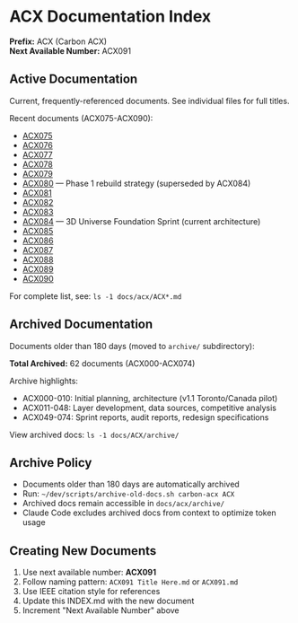 # ACX Documentation Index

**Prefix:** ACX (Carbon ACX)  
**Next Available Number:** ACX091

## Active Documentation

Current, frequently-referenced documents. See individual files for full titles.

Recent documents (ACX075-ACX090):
- [ACX075](./ACX075.md)
- [ACX076](./ACX076.md)
- [ACX077](./ACX077.md)
- [ACX078](./ACX078.md)
- [ACX079](./ACX079.md)
- [ACX080](./ACX080.md) — Phase 1 rebuild strategy (superseded by ACX084)
- [ACX081](./ACX081.md)
- [ACX082](./ACX082.md)
- [ACX083](./ACX083.md)
- [ACX084](./ACX084.md) — 3D Universe Foundation Sprint (current architecture)
- [ACX085](./ACX085.md)
- [ACX086](./ACX086.md)
- [ACX087](./ACX087.md)
- [ACX088](./ACX088.md)
- [ACX089](./ACX089.md)
- [ACX090](./ACX090.md)

For complete list, see: `ls -1 docs/acx/ACX*.md`

## Archived Documentation

Documents older than 180 days (moved to `archive/` subdirectory):

**Total Archived:** 62 documents (ACX000-ACX074)

Archive highlights:
- ACX000-010: Initial planning, architecture (v1.1 Toronto/Canada pilot)
- ACX011-048: Layer development, data sources, competitive analysis
- ACX049-074: Sprint reports, audit reports, redesign specifications

View archived docs: `ls -1 docs/ACX/archive/`

## Archive Policy

- Documents older than 180 days are automatically archived
- Run: `~/dev/scripts/archive-old-docs.sh carbon-acx ACX`
- Archived docs remain accessible in `docs/acx/archive/`
- Claude Code excludes archived docs from context to optimize token usage

## Creating New Documents

1. Use next available number: **ACX091**
2. Follow naming pattern: `ACX091 Title Here.md` or `ACX091.md`
3. Use IEEE citation style for references
4. Update this INDEX.md with the new document
5. Increment "Next Available Number" above
